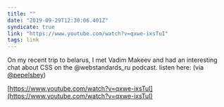 ```yaml
---
title: ""
date: "2019-09-29T12:30:06.401Z"
syndicate: true
link: "https://www.youtube.com/watch?v=qxwe-ixsTuI"
tags: link
---
```


On my recent trip to belarus, I met Vadim Makeev and had an interesting chat about CSS on the @webstandards_ru podcast. listen here: (via [@pepelsbey](https://twitter.com/pepelsbey))

[https://www.youtube.com/watch?v=qxwe-ixsTuI](https://www.youtube.com/watch?v=qxwe-ixsTuI)